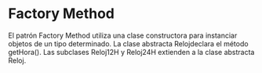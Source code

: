 # Factory Method

El patrón Factory Method utiliza una clase constructora para instanciar objetos de un tipo determinado. La clase abstracta Relojdeclara el método getHora(). Las subclases Reloj12H y Reloj24H extienden a la clase abstracta Reloj.


